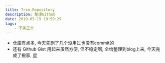 ```yaml
---
title: Trim-Repository
description: 整理Github
date: 2019-05-19 19:59:29
tags:
    - 不务正业
---
```


- 仓库有点多, 今天先删了几个没用过也没有commit的
- 还有 Github Gist 用起来虽然方便, 但不稳定啊, 全给整理到blog上来, 今天完成了搬家, [星](https://gist.github.com/SailHe/starred)
